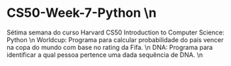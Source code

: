 # CS50-Week-7-Python \n
Sétima semana do curso Harvard CS50 Introduction to Computer Science: Python \n
Worldcup: Programa para calcular probabilidade do país vencer na copa do mundo com base no rating da Fifa. \n
DNA: Programa para identificar a qual pessoa pertence uma dada sequência de DNA. \n
